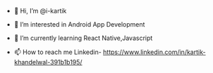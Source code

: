 - 👋 Hi, I’m @i-kartik
- 👀 I’m interested in Android App Development
- 🌱 I’m currently learning React Native,Javascript

- 📫 How to reach me Linkedin- https://www.linkedin.com/in/kartik-khandelwal-391b1b195/

<!---
i-kartik/i-kartik is a ✨ special ✨ repository because its `README.md` (this file) appears on your GitHub profile.
You can click the Preview link to take a look at your changes.
- 💞️ I’m looking to collaborate on ...
--->
